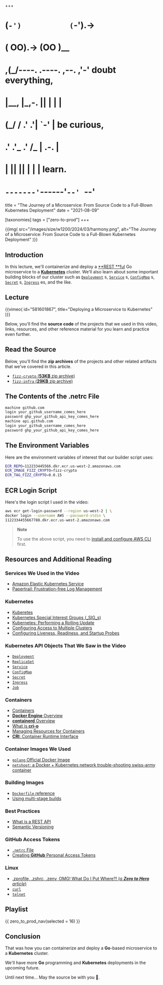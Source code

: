 +++
#   (`-')           (`-').->
#   ( OO).->        (OO )__
# ,(_/----. .----. ,--. ,'-' doubt everything,
# |__,    |\_,-.  ||  | |  |
#  (_/   /    .' .'|  `-'  | be curious,
#  .'  .'_  .'  /_ |  .-.  |
# |       ||      ||  | |  | learn.
# `-------'`------'`--' `--'

title = "The Journey of a Microservice: From Source Code to a Full-Blown Kubernetes Deployment"
date = "2021-08-09"

[taxonomies]
tags = ["zero-to-prod"]
+++

{{img(
  src="/images/size/w1200/2024/03/harmony.png",
  alt="The Journey of a Microservice: From Source Code to a Full-Blown Kubernetes Deployment"
)}}

## Introduction

In this lecture, we'll containerize and deploy a [**REST
**ful](https://www.redhat.com/en/topics/api/what-is-a-rest-api) Go microservice
to a [**Kubernetes**](https://kubernetes.io/) cluster. We'll also learn about
some important building blocks of our cluster such
as [`Deployment`](https://kubernetes.io/docs/concepts/workloads/controllers/deployment/)
s, [`Service`](https://kubernetes.io/docs/concepts/services-networking/service/)
s, [`ConfigMap`](https://kubernetes.io/docs/concepts/configuration/configmap/)
s, [`Secret`](https://kubernetes.io/docs/concepts/configuration/secret/)
s, [`Ingress`](https://kubernetes.io/docs/concepts/services-networking/ingress/)
es, and the like.

## Lecture

{{vimeo(
  id="581601867",
  title="Deploying a Microservice to Kubernetes"
)}}

Below, you'll find the **source code** of the projects that we used in this
video, links, resources, and other reference material for you learn and practice
even further.

## Read the Source

Below, you'll find the **zip archives** of the projects and other related
artifacts that we've covered in this article.

* [`fizz-crypto` (**53KB** zip archive)](https://assets.zerotohero.dev/deploying-a-microserve-to-kubernetes/68c3fb40-efdf-497b-8341-25962884db0d/fizz-crypto.zip)
* [`fizz-infra` (**29KB** zip archive)](https://assets.zerotohero.dev/deploying-a-microserve-to-kubernetes/68c3fb40-efdf-497b-8341-25962884db0d/fizz-infra.zip)

## The Contents of the .netrc File

```txt
machine github.com
login your_github_username_comes_here
password ghp_your_github_api_key_comes_here
machine api.github.com
login your_github_username_comes_here
password ghp_your_github_api_key_comes_here
```

The Environment Variables
------------------------------

Here are the environment variables of interest that our builder script uses:

```bash
ECR_REPO=112233445566.dkr.ecr.us-west-2.amazonaws.com
ECR_IMAGE_FIZZ_CRYPTO=fizz-crypto
ECR_TAG_FIZZ_CRYPTO=0.0.15
```

ECR Login Script
----------------

Here's the login script I used in the video:

```bash
aws ecr get-login-password --region us-west-2 | \
docker login --username AWS --password-stdin \
1122334455667788.dkr.ecr.us-west-2.amazonaws.com
```

> **Note**
>
> To use the above script, you need
> to [install and configure AWS CLI](@/zero-to-prod/creating-ecr-repositories.md)
> first.

## Resources and Additional Reading

### Services We Used in the Video

* [Amazon Elastic Kubernetes Service](https://aws.amazon.com/eks/)
* [Papertrail: Frustration-free Log Management](https://www.papertrail.com/)

### Kubernetes

* [Kuberetes](https://kubernetes.io/)
* [Kubernetes Special Interest Groups (_SIG_s)](https://github.com/kubernetes-sigs)
* [Kubernetes: Performing a Rolling Update](https://kubernetes.io/docs/tutorials/kubernetes-basics/update/update-intro/)
* [Configuring Access to Multiple Clusters](https://kubernetes.io/docs/tasks/access-application-cluster/configure-access-multiple-clusters/)
* [Configuring Liveness, Readiness, and Startup Probes](https://kubernetes.io/docs/tasks/configure-pod-container/configure-liveness-readiness-startup-probes/)

### Kubernetes API Objects That We Saw in the Video

* [`Deployment`](https://kubernetes.io/docs/concepts/workloads/controllers/deployment/)
* [`ReplicaSet`](https://kubernetes.io/docs/concepts/workloads/controllers/replicaset/)
* [`Service`](https://kubernetes.io/docs/concepts/services-networking/service/)
* [`ConfigMap`](https://kubernetes.io/docs/concepts/configuration/configmap/)
* [`Secret`](https://kubernetes.io/docs/concepts/configuration/secret/)
* [`Ingress`](https://kubernetes.io/docs/concepts/services-networking/ingress/)
* [`Job`](https://kubernetes.io/docs/concepts/workloads/controllers/job/)

### Containers

* [Containers](https://kubernetes.io/docs/concepts/containers/)
* [**Docker Engine** Overview](https://docs.docker.com/engine/)
* [**containerd** Overview](https://containerd.io/docs/)
* [What is **cri-o**](https://cri-o.io/#what-is-cri-o)
* [Managing Resources for Containers](https://kubernetes.io/docs/concepts/configuration/manage-resources-containers/)
* [**CRI**: Container Runtime Interface](https://github.com/kubernetes/community/blob/master/contributors/devel/sig-node/container-runtime-interface.md)

### Container Images We Used

* [`golang` Official Docker Image](https://hub.docker.com/_/golang)
* [`netshoot`: a Docker + Kubernetes network trouble-shooting swiss-army container](https://github.com/nicolaka/netshoot)

### Building Images

* [`Dockerfile` reference](https://docs.docker.com/engine/reference/builder/)
* [Using multi-stage builds](https://docs.docker.com/develop/develop-images/multistage-build/)

### Best Practices

* [What is a REST API](https://www.redhat.com/en/topics/api/what-is-a-rest-api)
* [Semantic Versioning](https://semver.org/)

### GitHub Access Tokens

* [`.netrc` File](https://www.gnu.org/software/inetutils/manual/html_node/The-_002enetrc-file.html)
* [Creating **GitHub** Personal Access Tokens](https://docs.github.com/en/github/authenticating-to-github/keeping-your-account-and-data-secure/creating-a-personal-access-token)

### Linux

* [.zprofile, .zshrc, .zenv, OMG! What Do I Put Where?! (*a **Zero to Hero** article*)](@/tips/zshell-startup-files.md)
* [`curl`](https://curl.se/)
* [`telnet`](https://en.wikipedia.org/wiki/Telnet)

## Playlist

{{ zero_to_prod_nav(selected = 16) }}

## Conclusion

That was how you can containerize and deploy a **Go**-based microservice to a 
**Kubernetes** cluster.

We'll have more **Go** programming and **Kubernetes** deployments in the
upcoming future.

Until next time... May the source be with you 🦄.
